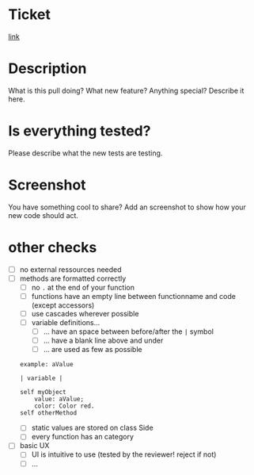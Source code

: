 # Ticket
[link](TicketId)

# Description
What is this pull doing? What new feature? Anything special? Describe it here.

# Is everything tested?
Please describe what the new tests are testing.

# Screenshot
You have something cool to share? Add an screenshot to show how your new code should act.

# other checks
 - [ ] no external ressources needed
 - [ ] methods are formatted correctly
    - [ ] no `.` at the end of your function
    - [ ] functions have an empty line between functionname and code (except accessors)
    - [ ] use cascades wherever possible
    - [ ] variable definitions...
      - [ ] ... have an space between before/after the `|` symbol
      - [ ] ... have a blank line above and under
      - [ ] ... are used as few as possible
   
   ```smalltalk
   example: aValue
   
   | variable |
   
   self myObject 
       value: aValue;
       color: Color red.
   self otherMethod
   ```
   - [ ] static values are stored on class Side
   - [ ] every function has an category
 - [ ] basic UX
   - [ ] UI is intuitive to use (tested by the reviewer! reject if not)
   - [ ] ...
